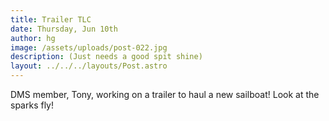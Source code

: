 ```yaml
---
title: Trailer TLC
date: Thursday, Jun 10th
author: hg
image: /assets/uploads/post-022.jpg
description: (Just needs a good spit shine)
layout: ../../../layouts/Post.astro
---
```


DMS member, Tony, working on a trailer to haul a new sailboat! Look at the sparks fly!
